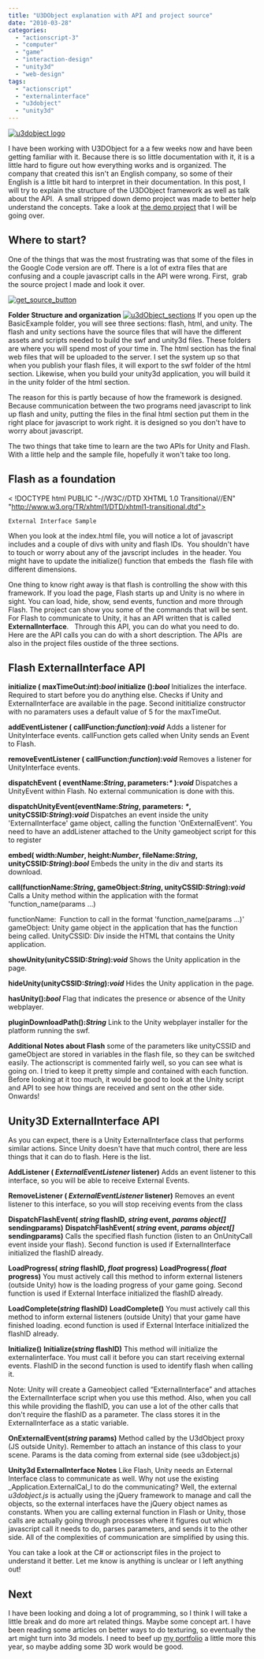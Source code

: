 ```yaml
---
title: "U3DObject explanation with API and project source"
date: "2010-03-28"
categories: 
  - "actionscript-3"
  - "computer"
  - "game"
  - "interaction-design"
  - "unity3d"
  - "web-design"
tags: 
  - "actionscript"
  - "externalinterface"
  - "u3dobject"
  - "unity3d"
---
```


[![u3dobject logo](/images/u3dobj_logo.png "u3dobject logo")](http://blog.scottpetrovic.com/wp-content/uploads/2010/03/u3dobj_logo.png)

I have been working with U3DObject for a a few weeks now and have been getting familiar with it. Because there is so little documentation with it, it is a little hard to figure out how everything works and is organized. The company that created this isn't an English company, so some of their English is a little bit hard to interpret in their documentation. In this post, I will try to explain the structure of the U3DObject framework as well as talk about the API.  A small stripped down demo project was made to better help understand the concepts. Take a look at [the demo project](http://www.scottpetrovic.com/demo/u3dObject/) that I will be going over.

## Where to start?

One of the things that was the most frustrating was that some of the files in the Google Code version are off. There is a lot of extra files that are confusing and a couple javascript calls in the API were wrong. First,  grab the source project I made and look it over.

[![get_source_button](/images/get_source_button.png "get_source_button")](http://blog.scottpetrovic.com/wp-content/uploads/2010/03/u3dObject_basic.rar)

**Folder Structure and organization** [![u3dObject_sections](/images/u3dObject_sections.gif "u3dObject_sections")](http://blog.scottpetrovic.com/wp-content/uploads/2010/03/u3dObject_sections.gif) If you open up the BasicExample folder, you will see three sections: flash, html, and unity. The flash and unity sections have the source files that will have the different assets and scripts needed to build the swf and unity3d files. These folders are where you will spend most of your time in. The html section has the final web files that will be uploaded to the server. I set the system up so that when you publish your flash files, it will export to the swf folder of the html section. Likewise, when you build your unity3d application, you will build it in the unity folder of the html section.

The reason for this is partly because of how the framework is designed. Because communication between the two programs need javascript to link up flash and unity, putting the files in the final html section put them in the right place for javascript to work right. it is designed so you don't have to worry about javascript.

The two things that take time to learn are the two APIs for Unity and Flash. With a little help and the sample file, hopefully it won't take too long.

## Flash as a foundation

< !DOCTYPE html PUBLIC "-//W3C//DTD XHTML 1.0 Transitional//EN" "http://www.w3.org/TR/xhtml1/DTD/xhtml1-transitional.dtd">


	External Interface Sample
	
	
	
	
	
    

<script src="js/jquery-1.3.2.min.js" type="text/javascript"></script>

    

<script src="js/u3dobject.js" type="text/javascript"></script>

	
	

<script src="js/unitydetect.vbs" language="VBScript"></script>

	

<script src="js/swfobject.js" type="text/javascript"></script>

    

<script type="text/javascript">
    function initialize()
	{
		
		//$.u3dobject.embed("div_unity", "unity/game.unity3d" , {width:600, height: 500});
<div></div>
		var flashvars = { root_url: " "};
		var params = { 'allowScriptAccess': 'always'};
		var attributes = {};
		attributes.id = "flash_content";
		swfobject.embedSWF("swf/application.swf", "flash_content", "500", "300", "9.0.0", "swf/expressInstall.swf", flashvars, params, attributes);
	}
    </script>

 
    

When you look at the index.html file, you will notice a lot of javascript includes and a couple of divs with unity and flash IDs.  You shouldn't have to touch or worry about any of the javscript includes  in the header. You might have to update the initialize() function that embeds the  flash file with different dimensions.

One thing to know right away is that flash is controlling the show with this framework. If you load the page, Flash starts up and Unity is no where in sight. You can load, hide, show, send events, function and more through Flash. The project can show you some of the commands that will be sent. For Flash to communicate to Unity, it has an API written that is called **ExternalInterface**.   Through this API, you can do what you need to do. Here are the API calls you can do with a short description. The APIs  are also in the project files oustide of the three sections.

## Flash ExternalInterface API

**initialize ( maxTimeOut:_int_):_bool_ initialize ():_bool_** Initializes the interface. Required to start before you do anything else. Checks if Unity and ExternalInterface are available in the page. Second inititialize constructor with no paramaters uses a default value of 5 for the maxTimeOut.

**addEventListener ( callFunction:_function_):_void_** Adds a listener for UnityInterface events. callFunction gets called when Unity sends an Event to Flash.

**removeEventListener ( callFunction:_function_):_void_** Removes a listener for UnityInterface events.

**dispatchEvent ( eventName:_String_, parameters:_\*_ ):_void_** Dispatches a UnityEvent within Flash. No external communication is done with this.

**dispatchUnityEvent(eventName:_String_, parameters: _\*_,  unityCSSID:_String_):_void_** Dispatches an event inside the unity 'ExternalInterface' game object, calling the function 'OnExternalEvent'. You need to have an addListener attached to the Unity gameobject script for this to register

**embed( width:_Number_, height:_Number_, fileName:_String_, unityCSSID:_String_):_bool_** Embeds the unity in the div and starts its download.

**call(functionName:_String_, gameObject:_String_, unityCSSID:_String_):_void_** Calls a Unity method within the application with the format 'function\_name(params …)

functionName:  Function to call in the format 'function\_name(params ...)' gameObject: Unity game object in the application that has the function being called. UnityCSSID: Div inside the HTML that contains the Unity application.

**showUnity(unityCSSID:_String_):_void_** Shows the Unity application in the page.

**hideUnity(unityCSSID:_String_):_void_** Hides the Unity application in the page.

**hasUnity():_bool_** Flag that indicates the presence or absence of the Unity webplayer.

**pluginDownloadPath():_String_** Link to the Unity webplayer installer for the platform running the swf.

**Additional Notes about Flash** some of the parameters like unityCSSID and gameObject are stored in variables in the flash file, so they can be switched easily. The actionscript is commented fairly well, so you can see what is going on. I tried to keep it pretty simple and contained with each function. Before looking at it too much, it would be good to look at the Unity script and API to see how things are received and sent on the other side. Onwards!

## Unity3D ExternalInterface API

As you can expect, there is a Unity ExternalInterface class that performs similar actions. Since Unity doesn't have that much control, there are less things that it can do to flash. Here is the list.

**AddListener ( _ExternalEventListener_ listener)** Adds an event listener to this interface, so you will be able to receive External Events.

**RemoveListener ( _ExternalEventListener_ listener)** Removes an event listener to this interface, so you will stop receiving events from the class

**DispatchFlashEvent( _string_ flashID, _string_ event, _params object\[\]_ sendingparams)** **DispatchFlashEvent( _string_ event, _params object\[\]_ sendingparams)** Calls the specified flash function (listen to an OnUnityCall event inside your flash). Second function is used if ExternalInterface initialized the flashID already.

**LoadProgress( _string_ flashID, _float_ progress)** **LoadProgress( _float_ progress)** You must actively call this method to inform external listeners (outside Unity) how is the loading progress of your game going. Second function is used if External Interface initialized the flashID already.

**LoadComplete(_string_ flashID)** **LoadComplete()** You must actively call this method to inform external listeners (outside Unity) that your game have finished loading. econd function is used if External Interface initialized the flashID already.

**Initialize()** **Initialize(_string_ flashID)** This method will initialize the externalinterface. You must call it before you can start receiving external events. FlashID in the second function is used to identify flash when calling it.

Note: Unity will create a Gameobject called “ExternalInterface” and attaches the ExternalInterface script when you use this method. Also, when you call this while providing the flashID, you can use a lot of the other calls that don't require the flashID as a parameter. The class stores it in the ExternalInterface as a static variable.

**OnExternalEvent(_string_ params)** Method called by the U3dObject proxy (JS outside Unity). Remember to attach an instance of this class to your scene. Params is the data coming from external side (see u3dobject.js)

**Unity3d ExternalInterface Notes** Like Flash, Unity needs an External Interface class to communicate as well. Why not use the existing _Application.ExternalCal_l to do the communicating? Well, the external _u3dobject.js_ is actually using the jQuery framework to manage and call the objects, so the external interfaces have the jQuery object names as constants. When you are calling external function in Flash or Unity, those calls are actually going through processes where it figures out which javascript call it needs to do, parses parameters, and sends it to the other side. All of the complexities of communication are simplified by using this.

You can take a look at the C# or actionscript files in the project to understand it better. Let me know is anything is unclear or I left anything out!

## Next

I have been looking and doing a lot of programming, so I think I will take a little break and do more art related things. Maybe some concept art. I have been reading some articles on better ways to do texturing, so eventually the art might turn into 3d models. I need to beef up [my portfolio](http://www.scottpetrovic.com) a little more this year, so maybe adding some 3D work would be good.

